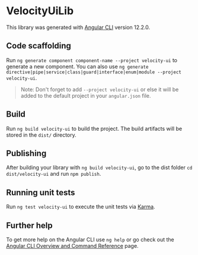 # VelocityUiLib

This library was generated with [Angular CLI](https://github.com/angular/angular-cli) version 12.2.0.

## Code scaffolding

Run `ng generate component component-name --project velocity-ui` to generate a new component. You can also use `ng generate directive|pipe|service|class|guard|interface|enum|module --project velocity-ui`.

> Note: Don't forget to add `--project velocity-ui` or else it will be added to the default project in your `angular.json` file.

## Build

Run `ng build velocity-ui` to build the project. The build artifacts will be stored in the `dist/` directory.

## Publishing

After building your library with `ng build velocity-ui`, go to the dist folder `cd dist/velocity-ui` and run `npm publish`.

## Running unit tests

Run `ng test velocity-ui` to execute the unit tests via [Karma](https://karma-runner.github.io).

## Further help

To get more help on the Angular CLI use `ng help` or go check out the [Angular CLI Overview and Command Reference](https://angular.io/cli) page.
